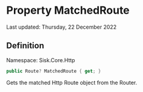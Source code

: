 # Property MatchedRoute
Last updated: Thursday, 22 December 2022

## Definition
Namespace: Sisk.Core.Http

```csharp
public Route? MatchedRoute { get; }
```

Gets the matched Http Route object from the Router.

